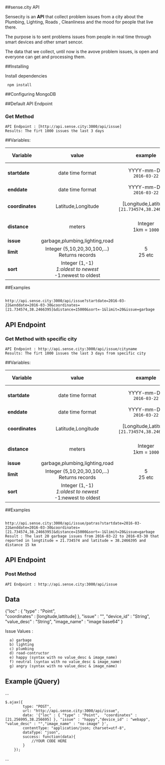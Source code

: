 ##sense.city API

Sensecity is an **API** that collect problem issues from a city about the Plumbing, Lighting, Roads , Cleanliness and the mood for people that live there.

The purpose is to sent problems issues from people in real time through smart devices and other smart sencor.

The data that we collect, until now is the avove problem issues, is open and everyone can get and processing them.

##Installing

Install dependencies
```
 npm install
```

##Configuring MongoDB



##Default API Endpoint
### Get Method
```
API Endpoint : [http://api.sense.city:3000/api/issue]
Results: The firt 1000 issues the last 3 days
```


##Variables:


| Variable | value | example | default value |
| --- | :-------------: | :---: | :---: |
| **startdate** | date time format  | YYYY-mm-DD <br>```2016-03-22```| today minus 3 days|
| **enddate** | date time format |  YYYY-mm-DD <br>```2016-03-22```  | today |
| **coordinates** | Latitude,Longitude | [Longitude,Latitude]<br>```[21.734574,38.2466395]``` |  with no specific coordinates |
| **distance** | meters | Integer<br>1km = ```1000```|  with no value of a distance |
| **issue** | garbage,plumbing,lighting,road |  |  all issues |
| **limit** | Integer (5,10,20,30,100,...) <br>Returns records | 5<br>25 etc |  1000 |
| **sort** | Integer (1,-1)<br>*1:oldest to newest<br>*-1:newest to oldest  |  |  newest to oldest |
  
##Examples

```

http://api.sense.city:3000/api/issue?startdate=2016-03-22&enddate=2016-03-30&coordinates=[21.734574,38.2466395]&distance=15000&sort=-1&limit=20&issue=garbage

```

## API Endpoint
### Get Method with specific city
```
API Endpoint : http://api.sense.city:3000/api/issue/cityname
Results: The firt 1000 issues the last 3 days from specific city
```


##Variables:


| Variable | value | example | default value |
| --- | :-------------: | :---: | :---: |
| **startdate** | date time format  | YYYY-mm-DD <br>```2016-03-22```| today minus 3 day |
| **enddate** | date time format |  YYYY-mm-DD <br>```2016-03-22```  | today |
| **coordinates** | Latitude,Longitude | [Longitude,Latitude]<br>```[21.734574,38.2466395]``` |  with no specific coordinates |
| **distance** | meters | Integer<br>1km = ```1000```|  with no value of a distance |
| **issue** | garbage,plumbing,lighting,road |  |  all issues |
| **limit** | Integer (5,10,20,30,100,...) <br>Returns records | 5<br>25 etc |  1000 |
| **sort** | Integer (1,-1)<br>*1:oldest to newest<br>*-1:newest to oldest  |  |  newest to oldest |
  
##Examples

```

http://api.sense.city:3000/api/issue/patras?startdate=2016-03-22&enddate=2016-03-30&coordinates=[21.734574,38.2466395]&distance=15000&sort=-1&limit=20&issue=garbage
Result : The last 20 garbage issues from 2016-03-22 to 2016-03-30 that reported in longtitude = 21.734574 and latitude = 38.2466395 and distance 15 km
```

## API Endpoint
### Post Method 
```
API Endpoint : http://api.sense.city:3000/api/issue
```

## Data

 {"loc" : { 
            "type" : "Point",  
            "coordinates" : [longitude,lattitude] 
            }, 
   "issue" : "",
   "device_id" : "String", 
   "value_desc" : "String",
   "image_name" : "image base64" 
  }
  
  Issue Values :
  
      a) garbage
      b) lighting
      c) plumbing
      d) road-contructor
      e) happy (syntax with no value_desc & image_name)
      f) neutral (syntax with no value_desc & image_name)
      g) angry (syntax with no value_desc & image_name)

## Example (jQuery) 

...

    $.ajax({
            type: "POST",
            url: "http://api.sense.city:3000/api/issue",
            data: '{"loc" : { "type" : "Point",  "coordinates" : [21.256995,38.256695] }, "issue" : "happy","device_id" : "webapp", "value_desc" : "","image_name" : "no-image" }',
            contentType: "application/json; charset=utf-8",
            dataType: "json",
            success: function(data){
                //YOUR CODE HERE
            }
        });

...


